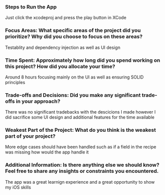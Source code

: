 ### Steps to Run the App
Just click the xcodeproj and press the play button in XCode

### Focus Areas: What specific areas of the project did you prioritize? Why did you choose to focus on these areas?
Testablity and dependency injection as well as UI design

### Time Spent: Approximately how long did you spend working on this project? How did you allocate your time?
Around 8 hours focusing mainly on the UI as well as ensuring SOLID principles

### Trade-offs and Decisions: Did you make any significant trade-offs in your approach?
There was no significant tradebacks with the descicions I made however I did sacrifice some UI design and additional features for the time available

### Weakest Part of the Project: What do you think is the weakest part of your project?
More edge cases should have been handled such as if a field in the recipe was missing how would the app handle it

### Additional Information: Is there anything else we should know? Feel free to share any insights or constraints you encountered.
The app was a great learnign experience and a great opportunity to show my iOS skills
